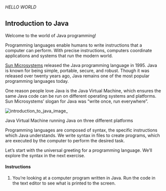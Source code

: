
###### HELLO WORLD

## Introduction to Java

Welcome to the world of Java programming!

Programming languages enable humans to write instructions that a computer can perform. With precise instructions, computers coordinate applications and systems that run the modern world.

[Sun Microsystems](https://en.wikipedia.org/wiki/Sun_Microsystems) released the Java programming language in 1995. Java is known for being simple, portable, secure, and robust. Though it was released over twenty years ago, Java remains one of the most popular programming languages today.

One reason people love Java is the Java Virtual Machine, which ensures the same Java code can be run on different operating systems and platforms. Sun Microsystems’ slogan for Java was “write once, run everywhere”.

![introduction_to_java_image_](https://content.codecademy.com/courses/learn-java/revised-2019/Java%20Module%201-%20Lesson%201-JVM%20-ART%20408.png)

Java Virtual Machine running Java on three different platforms

Programming languages are composed of syntax, the specific instructions which Java understands. We write syntax in files to create programs, which are executed by the computer to perform the desired task.

Let’s start with the universal greeting for a programming language. We’ll explore the syntax in the next exercise.

#### Instructions

1. You’re looking at a computer program written in Java.
Run the code in the text editor to see what is printed to the screen.